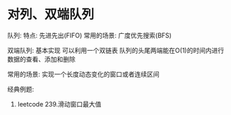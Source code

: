 # 对列、双端队列

队列:
特点: 先进先出(FIFO)
常用的场景:
广度优先搜索(BFS)

双端队列:
基本实现
可以利用一个双链表
队列的头尾两端能在O(1)的时间内进行数据的查看、添加和删除

常用的场景:
实现一个长度动态变化的窗口或者连续区间

经典例题:
1. leetcode 239.滑动窗口最大值


